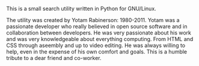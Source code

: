 This is a small search utility written in Python for GNU/Linux.

The utility was created by Yotam Rabinerson: 1980-2011.
Yotam was a passionate developer who really believed in open source software and in collaboration 
between developers. He was very passionate about his work and was very knowledgeable about everything computing.
From HTML and CSS through aseembly and up to video editing.
He was always willing to help, even in the expense of his own comfort and goals.
This is a humble tribute to a dear friend and co-worker.
